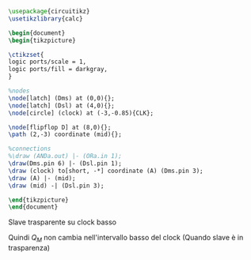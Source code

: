 ```tikz
\usepackage{circuitikz}
\usetikzlibrary{calc}

\begin{document}
\begin{tikzpicture}

\ctikzset{
logic ports/scale = 1,
logic ports/fill = darkgray,
}

%nodes
\node[latch] (Dms) at (0,0){};
\node[latch] (Dsl) at (4,0){};
\node[circle] (clock) at (-3,-0.85){CLK};

\node[flipflop D] at (8,0){};
\path (2,-3) coordinate (mid){};

%connections
%\draw (ANDa.out) |- (ORa.in 1);
\draw(Dms.pin 6) |- (Dsl.pin 1);
\draw (clock) to[short, -*] coordinate (A) (Dms.pin 3);
\draw (A) |- (mid);
\draw (mid) -| (Dsl.pin 3);

\end{tikzpicture}
\end{document}
```
Slave trasparente su clock basso


Quindi $Q_{M}$ non cambia nell'intervallo basso del clock (Quando slave è in trasparenza)